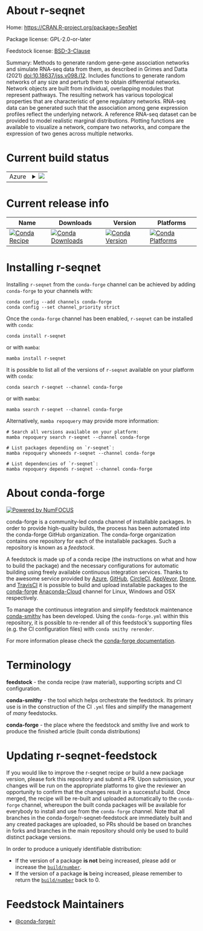 About r-seqnet
==============

Home: https://CRAN.R-project.org/package=SeqNet

Package license: GPL-2.0-or-later

Feedstock license: [BSD-3-Clause](https://github.com/conda-forge/r-seqnet-feedstock/blob/main/LICENSE.txt)

Summary: Methods to generate random gene-gene association networks and simulate RNA-seq data from them, as described in Grimes and Datta (2021) <doi:10.18637/jss.v098.i12>. Includes functions to generate random networks of any size and perturb them to obtain differential networks. Network objects are built from individual, overlapping modules that represent pathways. The resulting network has various topological properties that are characteristic of gene regulatory networks. RNA-seq data can be generated such that the association among gene expression profiles reflect the underlying network. A reference RNA-seq dataset can be provided to model realistic marginal distributions. Plotting functions are available to visualize a network, compare two networks, and compare the expression of two genes across multiple networks.

Current build status
====================


<table>
    
  <tr>
    <td>Azure</td>
    <td>
      <details>
        <summary>
          <a href="https://dev.azure.com/conda-forge/feedstock-builds/_build/latest?definitionId=16463&branchName=main">
            <img src="https://dev.azure.com/conda-forge/feedstock-builds/_apis/build/status/r-seqnet-feedstock?branchName=main">
          </a>
        </summary>
        <table>
          <thead><tr><th>Variant</th><th>Status</th></tr></thead>
          <tbody><tr>
              <td>linux_64_r_base4.1</td>
              <td>
                <a href="https://dev.azure.com/conda-forge/feedstock-builds/_build/latest?definitionId=16463&branchName=main">
                  <img src="https://dev.azure.com/conda-forge/feedstock-builds/_apis/build/status/r-seqnet-feedstock?branchName=main&jobName=linux&configuration=linux_64_r_base4.1" alt="variant">
                </a>
              </td>
            </tr><tr>
              <td>linux_64_r_base4.2</td>
              <td>
                <a href="https://dev.azure.com/conda-forge/feedstock-builds/_build/latest?definitionId=16463&branchName=main">
                  <img src="https://dev.azure.com/conda-forge/feedstock-builds/_apis/build/status/r-seqnet-feedstock?branchName=main&jobName=linux&configuration=linux_64_r_base4.2" alt="variant">
                </a>
              </td>
            </tr><tr>
              <td>osx_64_r_base4.1</td>
              <td>
                <a href="https://dev.azure.com/conda-forge/feedstock-builds/_build/latest?definitionId=16463&branchName=main">
                  <img src="https://dev.azure.com/conda-forge/feedstock-builds/_apis/build/status/r-seqnet-feedstock?branchName=main&jobName=osx&configuration=osx_64_r_base4.1" alt="variant">
                </a>
              </td>
            </tr><tr>
              <td>osx_64_r_base4.2</td>
              <td>
                <a href="https://dev.azure.com/conda-forge/feedstock-builds/_build/latest?definitionId=16463&branchName=main">
                  <img src="https://dev.azure.com/conda-forge/feedstock-builds/_apis/build/status/r-seqnet-feedstock?branchName=main&jobName=osx&configuration=osx_64_r_base4.2" alt="variant">
                </a>
              </td>
            </tr><tr>
              <td>win_64</td>
              <td>
                <a href="https://dev.azure.com/conda-forge/feedstock-builds/_build/latest?definitionId=16463&branchName=main">
                  <img src="https://dev.azure.com/conda-forge/feedstock-builds/_apis/build/status/r-seqnet-feedstock?branchName=main&jobName=win&configuration=win_64_" alt="variant">
                </a>
              </td>
            </tr>
          </tbody>
        </table>
      </details>
    </td>
  </tr>
</table>

Current release info
====================

| Name | Downloads | Version | Platforms |
| --- | --- | --- | --- |
| [![Conda Recipe](https://img.shields.io/badge/recipe-r--seqnet-green.svg)](https://anaconda.org/conda-forge/r-seqnet) | [![Conda Downloads](https://img.shields.io/conda/dn/conda-forge/r-seqnet.svg)](https://anaconda.org/conda-forge/r-seqnet) | [![Conda Version](https://img.shields.io/conda/vn/conda-forge/r-seqnet.svg)](https://anaconda.org/conda-forge/r-seqnet) | [![Conda Platforms](https://img.shields.io/conda/pn/conda-forge/r-seqnet.svg)](https://anaconda.org/conda-forge/r-seqnet) |

Installing r-seqnet
===================

Installing `r-seqnet` from the `conda-forge` channel can be achieved by adding `conda-forge` to your channels with:

```
conda config --add channels conda-forge
conda config --set channel_priority strict
```

Once the `conda-forge` channel has been enabled, `r-seqnet` can be installed with `conda`:

```
conda install r-seqnet
```

or with `mamba`:

```
mamba install r-seqnet
```

It is possible to list all of the versions of `r-seqnet` available on your platform with `conda`:

```
conda search r-seqnet --channel conda-forge
```

or with `mamba`:

```
mamba search r-seqnet --channel conda-forge
```

Alternatively, `mamba repoquery` may provide more information:

```
# Search all versions available on your platform:
mamba repoquery search r-seqnet --channel conda-forge

# List packages depending on `r-seqnet`:
mamba repoquery whoneeds r-seqnet --channel conda-forge

# List dependencies of `r-seqnet`:
mamba repoquery depends r-seqnet --channel conda-forge
```


About conda-forge
=================

[![Powered by
NumFOCUS](https://img.shields.io/badge/powered%20by-NumFOCUS-orange.svg?style=flat&colorA=E1523D&colorB=007D8A)](https://numfocus.org)

conda-forge is a community-led conda channel of installable packages.
In order to provide high-quality builds, the process has been automated into the
conda-forge GitHub organization. The conda-forge organization contains one repository
for each of the installable packages. Such a repository is known as a *feedstock*.

A feedstock is made up of a conda recipe (the instructions on what and how to build
the package) and the necessary configurations for automatic building using freely
available continuous integration services. Thanks to the awesome service provided by
[Azure](https://azure.microsoft.com/en-us/services/devops/), [GitHub](https://github.com/),
[CircleCI](https://circleci.com/), [AppVeyor](https://www.appveyor.com/),
[Drone](https://cloud.drone.io/welcome), and [TravisCI](https://travis-ci.com/)
it is possible to build and upload installable packages to the
[conda-forge](https://anaconda.org/conda-forge) [Anaconda-Cloud](https://anaconda.org/)
channel for Linux, Windows and OSX respectively.

To manage the continuous integration and simplify feedstock maintenance
[conda-smithy](https://github.com/conda-forge/conda-smithy) has been developed.
Using the ``conda-forge.yml`` within this repository, it is possible to re-render all of
this feedstock's supporting files (e.g. the CI configuration files) with ``conda smithy rerender``.

For more information please check the [conda-forge documentation](https://conda-forge.org/docs/).

Terminology
===========

**feedstock** - the conda recipe (raw material), supporting scripts and CI configuration.

**conda-smithy** - the tool which helps orchestrate the feedstock.
                   Its primary use is in the construction of the CI ``.yml`` files
                   and simplify the management of *many* feedstocks.

**conda-forge** - the place where the feedstock and smithy live and work to
                  produce the finished article (built conda distributions)


Updating r-seqnet-feedstock
===========================

If you would like to improve the r-seqnet recipe or build a new
package version, please fork this repository and submit a PR. Upon submission,
your changes will be run on the appropriate platforms to give the reviewer an
opportunity to confirm that the changes result in a successful build. Once
merged, the recipe will be re-built and uploaded automatically to the
`conda-forge` channel, whereupon the built conda packages will be available for
everybody to install and use from the `conda-forge` channel.
Note that all branches in the conda-forge/r-seqnet-feedstock are
immediately built and any created packages are uploaded, so PRs should be based
on branches in forks and branches in the main repository should only be used to
build distinct package versions.

In order to produce a uniquely identifiable distribution:
 * If the version of a package **is not** being increased, please add or increase
   the [``build/number``](https://docs.conda.io/projects/conda-build/en/latest/resources/define-metadata.html#build-number-and-string).
 * If the version of a package **is** being increased, please remember to return
   the [``build/number``](https://docs.conda.io/projects/conda-build/en/latest/resources/define-metadata.html#build-number-and-string)
   back to 0.

Feedstock Maintainers
=====================

* [@conda-forge/r](https://github.com/conda-forge/r/)

